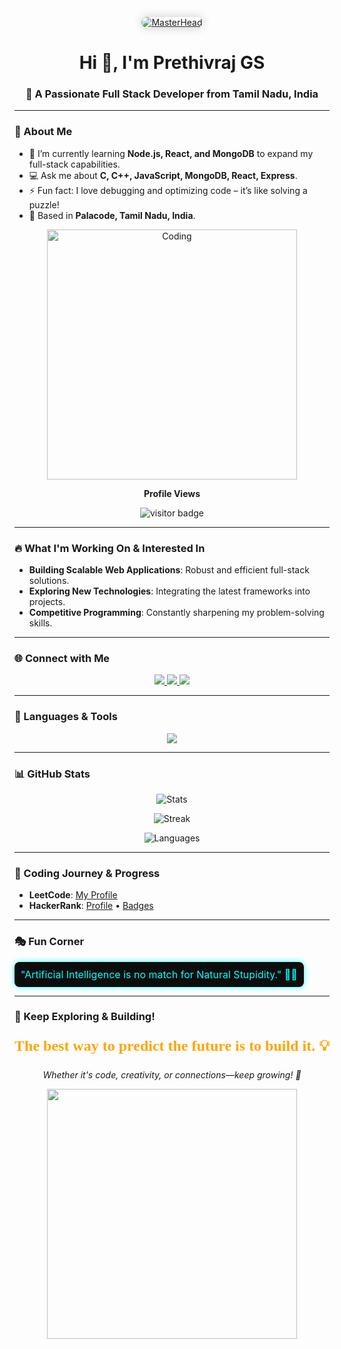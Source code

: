 <!-- Master Head Image -->
<p align="center">
  <a href="https://github.com/PrethivrajGS">
    <img src="https://i.imgur.com/V7EKIeBr.jpg" alt="MasterHead" style="border-radius: 10px; box-shadow: 0px 0px 15px rgba(0,0,0,0.2);" />
  </a>
</p>

<h1 align="center">Hi 👋, I'm Prethivraj GS</h1>
<h3 align="center">🚀 A Passionate Full Stack Developer from Tamil Nadu, India</h3>

---

### 🌱 About Me  
- 🌱 I’m currently learning **Node.js, React, and MongoDB** to expand my full-stack capabilities.  
- 💻 Ask me about **C, C++, JavaScript, MongoDB, React, Express**.  
- ⚡ Fun fact: I love debugging and optimizing code – it’s like solving a puzzle!  
- 📍 Based in **Palacode, Tamil Nadu, India**.  

<p align="center">
  <img alt="Coding" width="400" src="https://camo.githubusercontent.com/4d9f5ecceb711eec6e2018f38a5677dc657c9738d4a65ba3b928c41c0a45b439/68747470733a2f2f6d69726f2e6d656469756d2e636f6d2f6d61782f313336302f302a37513379765349765f7430696f4a2d5a2e676966">
</p>

<p align="center"><b>Profile Views</b></p>
<p align="center"><img src="https://profile-counter.glitch.me/PrethivrajGS/count.svg" alt="visitor badge"/></p>

---

### 🔥 What I'm Working On & Interested In
- **Building Scalable Web Applications**: Robust and efficient full-stack solutions.  
- **Exploring New Technologies**: Integrating the latest frameworks into projects.  
- **Competitive Programming**: Constantly sharpening my problem-solving skills.  

---

### 🌐 Connect with Me  
<p align="center">
  <a href="https://www.linkedin.com/in/prethivraj-gs-b42358307/" target="_blank">
    <img src="https://img.shields.io/badge/-LinkedIn-0077B5?style=for-the-badge&logo=linkedin&logoColor=white"/>
  </a>
  <a href="mailto:prithivi2303@gmail.com" target="_blank">
    <img src="https://img.shields.io/badge/Gmail-D14836?style=for-the-badge&logo=gmail&logoColor=white"/>
  </a>
  <a href="https://github.com/PrethivrajGS" target="_blank">
    <img src="https://img.shields.io/badge/GitHub-181717?style=for-the-badge&logo=github&logoColor=white"/>
  </a>
</p>

---

### 🎨 Languages & Tools
<p align="center">
  <img src="https://skillicons.dev/icons?i=c,cpp,python,js,html,css,react,nodejs,mongodb,vscode,github,git,postman&theme=dark" />
</p>

---

### 📊 GitHub Stats  
<p align="center">
  <img src="https://github-readme-stats.vercel.app/api?username=PrethivrajGS&show_icons=true&theme=radical" alt="Stats"/>
</p>
<p align="center">
  <img src="https://github-readme-streak-stats.herokuapp.com/?user=PrethivrajGS&theme=radical" alt="Streak"/>
</p>
<p align="center">
  <img src="https://github-readme-stats.vercel.app/api/top-langs/?username=PrethivrajGS&layout=compact&theme=radical" alt="Languages"/>
</p>

---

### 🎯 Coding Journey & Progress  
- **LeetCode**: [My Profile](https://leetcode.com/u/6QWLrIZgOg/)  
- **HackerRank**: [Profile](https://www.hackerrank.com/profile/prithivi2303) • [Badges](https://www.hackerrank.com/profile/prithivi2303)  

---

### 🎭 Fun Corner  
<p align="center">
  <div style="padding: 10px; background: #0d0d0d; color: #00FFFF; font-size: 16px; border-radius: 8px; display: inline-block; box-shadow: 0px 0px 10px rgba(0,255,255,0.8);">
    "Artificial Intelligence is no match for Natural Stupidity." 🤖😂
  </div>
</p>

---

### 🚀 Keep Exploring & Building!
<p align="center" style="font-family: cursive; font-size: 24px; color: #FFA500;">
  <strong>The best way to predict the future is to build it. 💡</strong>
</p>
<p align="center"><em>Whether it's code, creativity, or connections—keep growing! 🚀</em></p>

<p align="center">
  <img src="https://media.giphy.com/media/ZVik7pBtu9dNS/giphy.gif" width="400px" />
</p>
